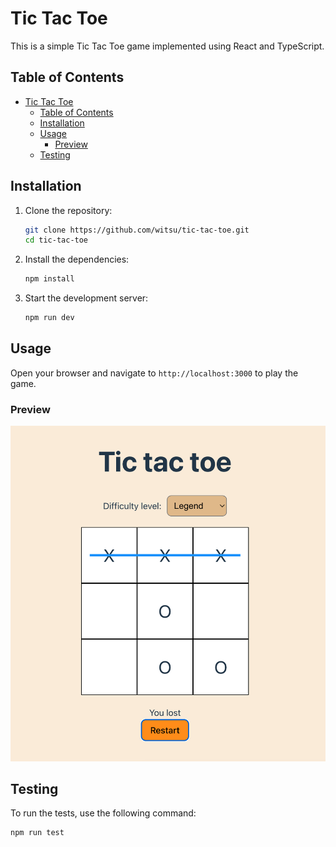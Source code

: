 # Tic Tac Toe

This is a simple Tic Tac Toe game implemented using React and TypeScript.

## Table of Contents

- [Tic Tac Toe](#tic-tac-toe)
  - [Table of Contents](#table-of-contents)
  - [Installation](#installation)
  - [Usage](#usage)
    - [Preview](#preview)
  - [Testing](#testing)

## Installation

1. Clone the repository:
    ```sh
    git clone https://github.com/witsu/tic-tac-toe.git
    cd tic-tac-toe
    ```

2. Install the dependencies:
    ```sh
    npm install
    ```

3. Start the development server:
    ```sh
    npm run dev
    ```

## Usage

Open your browser and navigate to `http://localhost:3000` to play the game.

### Preview

![screenshot](screenshot.png)

## Testing

To run the tests, use the following command:
```sh
npm run test